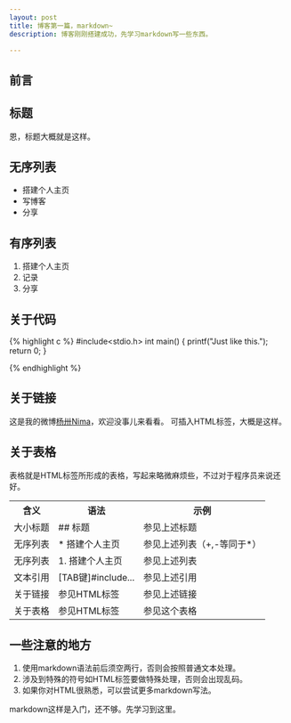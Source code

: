 ```yaml
---
layout: post
title: 博客第一篇，markdown~
description: 博客刚刚搭建成功，先学习markdown写一些东西。

---
```

## 前言




## 标题

恩，标题大概就是这样。

## 无序列表

* 搭建个人主页
* 写博客
* 分享

## 有序列表

1. 搭建个人主页
2. 记录
3. 分享

## 关于代码

{% highlight c %}
	#include<stdio.h>
	int main()
	{
		printf("Just like this.");
		return 0;
	}
	
{% endhighlight %}

## 关于链接

这是我的微博<a href="http://weibo.com/yycsxz">杨卅Nima</a>，欢迎没事儿来看看。
可插入HTML标签，大概是这样。

## 关于表格
表格就是HTML标签所形成的表格，写起来略微麻烦些，不过对于程序员来说还好。
<table>
<tr><th>含义</th><th>语法</th><th>示例</th></tr>
<tr><td>大小标题</td><td>## 标题</td><td>参见上述标题</td></tr>
<tr><td>无序列表</td><td>* 搭建个人主页</td><td>参见上述列表（+,-等同于*）</td></tr>
<tr><td>无序列表</td><td>1. 搭建个人主页</td><td>参见上述列表</td></tr>
<tr><td>文本引用</td><td>[TAB键]#include...</td><td>参见上述引用</td></tr>
<tr><td>关于链接</td><td>参见HTML标签</td><td>参见上述链接</td></tr>
<tr><td>关于表格</td><td>参见HTML标签</td><td>参见这个表格</td></tr>
</table>

## 一些注意的地方

1. 使用markdown语法前后须空两行，否则会按照普通文本处理。
2. 涉及到特殊的符号如HTML标签要做特殊处理，否则会出现乱码。
3. 如果你对HTML很熟悉，可以尝试更多markdown写法。

markdown这样是入门，还不够。先学习到这里。


